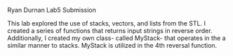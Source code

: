 Ryan Durnan Lab5 Submission

This lab explored the use of stacks, vectors, and lists from the STL. 
I created a series of functions that returns input strings in reverse order. 
Additionally, I created my own class- called MyStack- that operates in 
the a similar manner to stacks. MyStack is utilized in the 4th reversal function.

